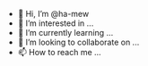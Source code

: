- 👋 Hi, I’m @ha-mew
- 👀 I’m interested in ...
- 🌱 I’m currently learning ...
- 💞️ I’m looking to collaborate on ...
- 📫 How to reach me ...

<!---
ha-mew/ha-mew is a ✨ special ✨ repository because its `README.md` (this file) appears on your GitHub profile.
You can click the Preview link to take a look at your changes.
--->
